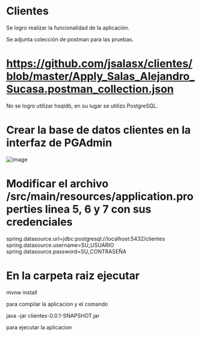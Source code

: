 # Clientes

Se logro realizar la funcionalidad de la aplicación.

Se adjunta colección de postman para las pruebas.

# https://github.com/jsalasx/clientes/blob/master/Apply_Salas_Alejandro_Sucasa.postman_collection.json

No se logro utilizar hsqldb, en su lugar se utilizo PostgreSQL.

# Crear la base de datos clientes en la interfaz de PGAdmin

![image](https://user-images.githubusercontent.com/102547359/223569717-22d1dca0-c563-4e38-b9bc-963405a1a83f.png)

# Modificar el archivo /src/main/resources/application.properties linea 5, 6 y 7 con sus credenciales

spring.datasource.url=jdbc:postgresql://localhost:5432/clientes
spring.datasource.username=SU_USUARIO
spring.datasource.password=SU_CONTRASEÑA


# En la carpeta raiz ejecutar

mvnw install

para compilar la aplicacion y el comando

java -jar clientes-0.0.1-SNAPSHOT.jar

para ejecutar la aplicacion

